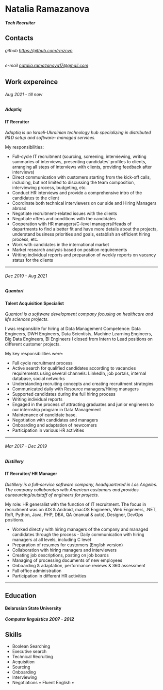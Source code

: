 # Natalia Ramazanova


##### **Tech Recruiter**

## Contacts
###### github https://github.com/rmznvn 
###### e-mail natalia.ramazanova17@gmail.com

## Work expereince

###### Aug 2021 - till now
##### Adaptiq
#### IT Recruiter

*Adaptiq is an Israeli-Ukrainian technology hub specializing in distributed R&D setup and software- managed services.*


My responsibilities:
* Full-cycle IT recruitment (sourcing, screening, interviewing, writing summaries of interviews, presenting candidates’ profiles to clients, arranging all steps of interviews with clients, providing feedback after interviews)
* Direct communication with customers starting from the kick-off calls, including, but not limited to discussing the team composition, interviewing process, budgeting, etc.
* Conduct HR interviews and provide a comprehensive intro of the candidates to the client
* Coordinate both technical interviewers on our side and Hiring Managers abroad
* Negotiate recruitment-related issues with the clients
* Negotiate offers and conditions with the candidates
* Cooperation with HR managers/C-level managers/Heads of departments to find a better fit and have more details about the projects, understand business priorities and goals, establish an efficient hiring process, etc.
* Work with candidates in the international market
* Market research analysis based on position requirements
* Writing individual reports and preparation of weekly reports on vacancy status for the clients

*******

###### Dec 2019 - Aug 2021
##### Quantori
#### Talent Acquisition Specialist

*Quantori is a software development company focusing on healthcare and life sciences projects.*


I was responsible for hiring at Data Management Competence: Data Engineers, DWH Engineers, Data Scientists, Machine Learning Engineers, Big Data Engineers, BI Engineers I closed from Intern to Lead positions on different customer projects.


My key responsibilities were:
* Full cycle recruitment process
* Active search for qualified candidates according to vacancies requirements using several channels: LinkedIn, job portals, internal database, social networks
* Understanding recruiting concepts and creating recruitment strategies
* Communicated daily with Resource managers/Hiring managers
* Supported candidates during the full hiring process
* Writing individual reports
* Engaged in the process of attracting graduates and junior engineers to our internship program in Data Management
* Maintenance of candidate base.
* Negotiation with candidates and managers
* Onboarding and adaptation of newcomers
* Participation in various HR activities

*******

###### Mar 2017 - Dec 2019
##### Distillery
#### IT Recruiter/ HR Manager

*Distillery is a full-service software company, headquartered in Los Angeles. The company collaborates with American customers and provides ounsourcing/outstaff of engineers for projects.*


My role: HR generalist with the function of IT recruitment.
The focus in recruitment was on iOS & Android, macOS Engineers, Web Engineers, .NET, RoR, Python, Java, PHP, DBA, QA (manual & auto), Designer, DevOps positions.


* Worked directly with hiring managers of the company and managed candidates through the process - Daily communication with hiring managers at all levels, including C level
* Preparation of resumes for customers (English version)
* Collaboration with hiring managers and interviewers
* Creating job descriptions, posting on job boards
* Managing of processing documents of new employees
* Onboarding & adaptation, performance reviews & 360 assessment
* Full office administration
* Participation in different HR activities

*******

## Education
#### Belarusian State University
##### Computer linguistics 2007 - 2012

## Skills
+ Boolean Searching 
+ Executive search 
+ Technical Recruiting 
+ Acquisition 
+ Sourcing 
+ Onboarding 
+ Interviewing 
+ Negotiations
• Fluent English •
